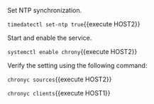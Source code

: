 Set NTP synchronization.

`timedatectl set-ntp true`{{execute HOST2}}

Start and enable the service.

`systemctl enable chrony`{{execute HOST2}}

Verify the setting using the following command:

`chronyc sources`{{execute HOST2}}

`chronyc clients`{{execute HOST1}}